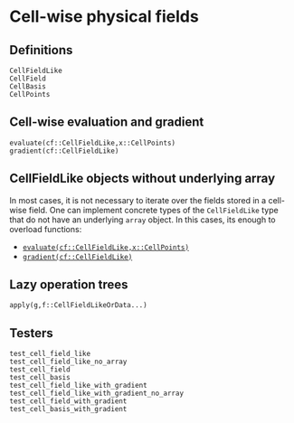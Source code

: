 
# Cell-wise physical fields

## Definitions

```@docs
CellFieldLike
CellField
CellBasis
CellPoints
```
## Cell-wise evaluation and gradient

```@docs
evaluate(cf::CellFieldLike,x::CellPoints)
gradient(cf::CellFieldLike)
```

## CellFieldLike objects without underlying array

In most cases, it is not necessary to iterate over the fields stored 
in a cell-wise field. One can implement concrete types of the `CellFieldLike`
type that do not have an underlying `array` object. In this cases, its enough to
overload functions:
- [`evaluate(cf::CellFieldLike,x::CellPoints)`](@ref)
- [`gradient(cf::CellFieldLike)`](@ref)

## Lazy operation trees

```@docs
apply(g,f::CellFieldLikeOrData...)
```

## Testers

```@docs
test_cell_field_like
test_cell_field_like_no_array
test_cell_field
test_cell_basis
test_cell_field_like_with_gradient
test_cell_field_like_with_gradient_no_array
test_cell_field_with_gradient
test_cell_basis_with_gradient
```


